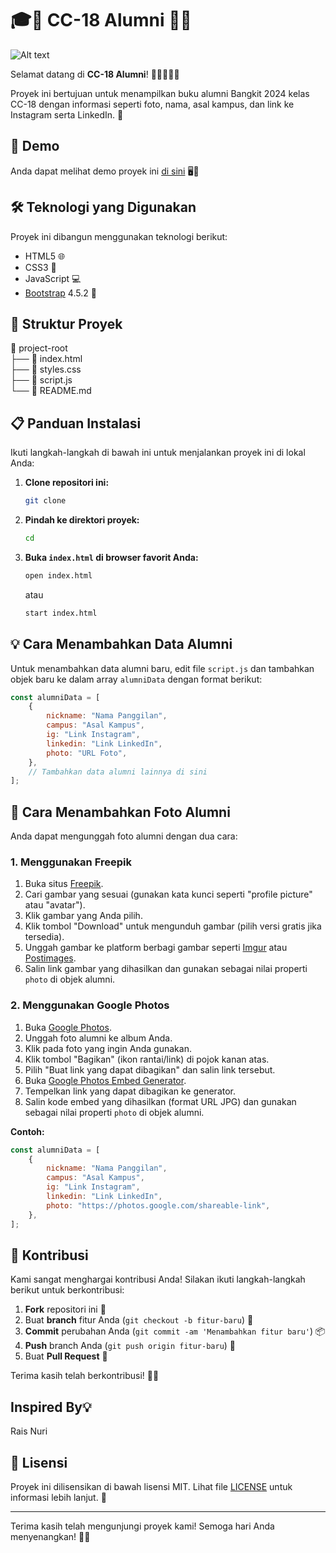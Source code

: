 # 🎓📙 CC-18 Alumni 🎉✨

![Alt text](https://lh3.googleusercontent.com/pw/AP1GczPumcH6nOs9pSRy70ch6YcR3QMO2ttB5MUkBdYLYNRACxP3msFebB7z7tJQWW0Qx1IClcPP3kW4GtBUGv5L0WKZVHns1-91vt0lGkLD34OjnHnWzrA=w2400)

Selamat datang di **CC-18 Alumni**! 📖👩‍🎓👨‍🎓

Proyek ini bertujuan untuk menampilkan buku alumni Bangkit 2024 kelas CC-18 dengan informasi seperti foto, nama, asal kampus, dan link ke Instagram serta LinkedIn. 🌟

## 🚀 Demo

Anda dapat melihat demo proyek ini [di sini](jolycky.github.io/CC-18/) 🖥️🌈

## 🛠️ Teknologi yang Digunakan

Proyek ini dibangun menggunakan teknologi berikut:

- HTML5 🌐
- CSS3 🌈
- JavaScript 💻
- [Bootstrap](https://getbootstrap.com/) 4.5.2 🚀

## 📂 Struktur Proyek

📁 project-root  
├── 📄 index.html  
├── 📄 styles.css  
├── 📄 script.js  
└── 📄 README.md

## 📋 Panduan Instalasi

Ikuti langkah-langkah di bawah ini untuk menjalankan proyek ini di lokal Anda:

1. **Clone repositori ini:**

    ```bash
    git clone
    ```

2. **Pindah ke direktori proyek:**

    ```bash
    cd
    ```

3. **Buka `index.html` di browser favorit Anda:**

    ```bash
    open index.html
    ```

    atau

    ```bash
    start index.html
    ```

## 💡 Cara Menambahkan Data Alumni

Untuk menambahkan data alumni baru, edit file `script.js` dan tambahkan objek baru ke dalam array `alumniData` dengan format berikut:

```javascript
const alumniData = [
    {
        nickname: "Nama Panggilan",
        campus: "Asal Kampus",
        ig: "Link Instagram",
        linkedin: "Link LinkedIn",
        photo: "URL Foto",
    },
    // Tambahkan data alumni lainnya di sini
];
```

## 📸 Cara Menambahkan Foto Alumni

Anda dapat mengunggah foto alumni dengan dua cara:

### 1. Menggunakan Freepik

1. Buka situs [Freepik](https://www.freepik.com/).
2. Cari gambar yang sesuai (gunakan kata kunci seperti "profile picture" atau "avatar").
3. Klik gambar yang Anda pilih.
4. Klik tombol "Download" untuk mengunduh gambar (pilih versi gratis jika tersedia).
5. Unggah gambar ke platform berbagi gambar seperti [Imgur](https://imgur.com/) atau [Postimages](https://postimages.org/).
6. Salin link gambar yang dihasilkan dan gunakan sebagai nilai properti `photo` di objek alumni.

### 2. Menggunakan Google Photos

1. Buka [Google Photos](https://photos.google.com/).
2. Unggah foto alumni ke album Anda.
3. Klik pada foto yang ingin Anda gunakan.
4. Klik tombol "Bagikan" (ikon rantai/link) di pojok kanan atas.
5. Pilih "Buat link yang dapat dibagikan" dan salin link tersebut.
6. Buka [Google Photos Embed Generator](https://www.labnol.org/embed/google/photos/).
7. Tempelkan link yang dapat dibagikan ke generator.
8. Salin kode embed yang dihasilkan (format URL JPG) dan gunakan sebagai nilai properti `photo` di objek alumni.

**Contoh:**

```javascript
const alumniData = [
    {
        nickname: "Nama Panggilan",
        campus: "Asal Kampus",
        ig: "Link Instagram",
        linkedin: "Link LinkedIn",
        photo: "https://photos.google.com/shareable-link",
    },
];
```

## 🎉 Kontribusi

Kami sangat menghargai kontribusi Anda! Silakan ikuti langkah-langkah berikut untuk berkontribusi:

1. **Fork** repositori ini 🍴
2. Buat **branch** fitur Anda (`git checkout -b fitur-baru`) 🌿
3. **Commit** perubahan Anda (`git commit -am 'Menambahkan fitur baru'`) 📦
4. **Push** branch Anda (`git push origin fitur-baru`) 🚀
5. Buat **Pull Request** 📨

Terima kasih telah berkontribusi! 🙏✨

## Inspired By💡
Rais Nuri

## 📜 Lisensi

Proyek ini dilisensikan di bawah lisensi MIT. Lihat file [LICENSE](LICENSE) untuk informasi lebih lanjut. 📄

---

Terima kasih telah mengunjungi proyek kami! Semoga hari Anda menyenangkan! 🌈😊

